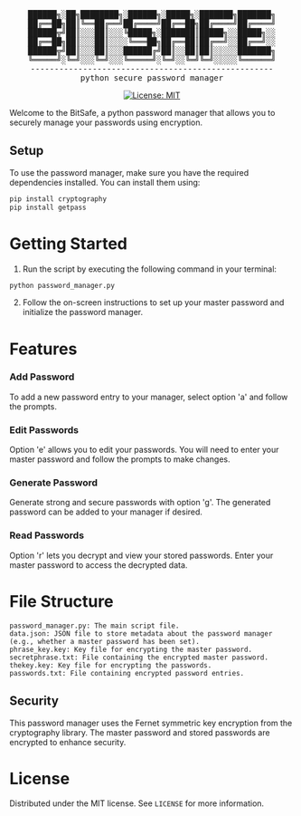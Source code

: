 <div align="center">
<pre>
██████╗░██╗████████╗░██████╗░█████╗░███████╗███████╗
██╔══██╗██║╚══██╔══╝██╔════╝██╔══██╗██╔════╝██╔════╝
██████╦╝██║░░░██║░░░╚█████╗░███████║█████╗░░█████╗░░
██╔══██╗██║░░░██║░░░░╚═══██╗██╔══██║██╔══╝░░██╔══╝░░
██████╦╝██║░░░██║░░░██████╔╝██║░░██║██║░░░░░███████╗
╚═════╝░╚═╝░░░╚═╝░░░╚═════╝░╚═╝░░╚═╝╚═╝░░░░░╚══════╝
---------------------------------------------------
python secure password manager
</pre>

[![License: MIT](https://img.shields.io/badge/License-MIT-yellow.svg)](https://opensource.org/licenses/MIT)

</div>

Welcome to the BitSafe, a python password manager that allows you to securely manage your passwords using encryption.

## Setup
To use the password manager, make sure you have the required dependencies installed. You can install them using:

```bash
pip install cryptography
pip install getpass
```

# Getting Started

1) Run the script by executing the following command in your terminal:

```bash
python password_manager.py
```

2) Follow the on-screen instructions to set up your master password and initialize the password manager.



# Features
### Add Password

To add a new password entry to your manager, select option 'a' and follow the prompts.
### Edit Passwords

Option 'e' allows you to edit your passwords. You will need to enter your master password and follow the prompts to make changes.
### Generate Password

Generate strong and secure passwords with option 'g'. The generated password can be added to your manager if desired.
### Read Passwords

Option 'r' lets you decrypt and view your stored passwords. Enter your master password to access the decrypted data.

# File Structure

    password_manager.py: The main script file.
    data.json: JSON file to store metadata about the password manager (e.g., whether a master password has been set).
    phrase_key.key: Key file for encrypting the master password.
    secretphrase.txt: File containing the encrypted master password.
    thekey.key: Key file for encrypting the passwords.
    passwords.txt: File containing encrypted password entries.

## Security

This password manager uses the Fernet symmetric key encryption from the cryptography library. The master password and stored passwords are encrypted to enhance security.
# License

Distributed under the MIT license. See ```LICENSE``` for more information.
